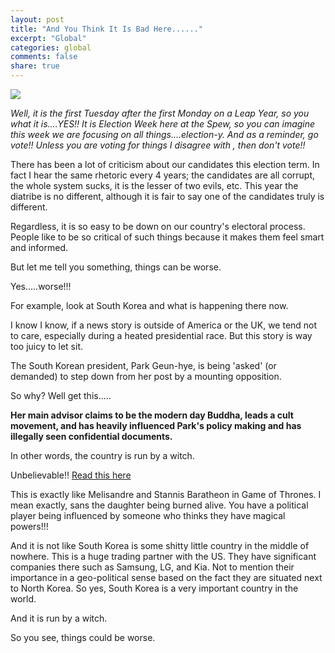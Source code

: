 ```yaml
---
layout: post
title: "And You Think It Is Bad Here......"
excerpt: "Global"
categories: global
comments: false
share: true
---
```


![](http://ichef.bbci.co.uk/news/624/cpsprodpb/0DD3/production/_92293530_southkorea.jpg)


*Well, it is the first Tuesday after the first Monday on a Leap Year, so you what it is....YES!! It is Election Week here at the Spew, so you can imagine this week we are focusing on all things....election-y. And as a reminder, go vote!! Unless you are voting for things I disagree with , then don't vote!!*


There has been a lot of criticism about our candidates this election term. In fact I hear the same rhetoric every 4 years; the candidates are all corrupt, the whole system sucks, it is the lesser of two evils, etc. This year the diatribe is no different, although it is fair to say one of the candidates truly is different.


Regardless, it is so easy to be down on our country's electoral process. People like to be so critical of such things because it makes them feel smart and informed. 

But let me tell you something, things can be worse.


Yes.....worse!!!


For example, look at South Korea and what is happening there now.


I know I know, if a news story is outside of America or the UK, we tend not to care, especially during a heated presidential race. But this story is way too juicy to let sit.


The South Korean president, Park Geun-hye, is being 'asked' (or demanded) to step down from her post by a mounting opposition.

So why? Well get this.....


**Her main advisor claims to be the modern day Buddha, leads a cult movement, and has heavily influenced Park's policy making and has illegally seen confidential documents.**

In other words, the country is run by a witch.


Unbelievable!! [Read this here](http://www.cnn.com/2016/11/05/asia/south-korea-president-protests/)


This is exactly like Melisandre and Stannis Baratheon in Game of Thrones. I mean exactly, sans the daughter being burned alive. You have a political player being influenced by someone who thinks they have magical powers!!!



And it is not like South Korea is some shitty little country in the middle of nowhere. This is a huge trading partner with the US. They have significant companies there such as Samsung, LG, and Kia. Not to mention their importance in a geo-political sense based on the fact they are situated next to North Korea. So yes, South Korea is a very important country in the world.


And it is run by a witch.


So you see, things could be worse.








